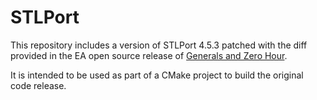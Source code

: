 # STLPort

This repository includes a version of STLPort 4.5.3 patched with the diff provided in the EA open source release of [Generals and Zero Hour](https://github.com/electronicarts/CnC_Generals_Zero_Hour).

It is intended to be used as part of a CMake project to build the original code release.
